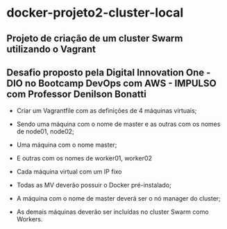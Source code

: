 # docker-projeto2-cluster-local

## Projeto de criação de um cluster Swarm utilizando o Vagrant

## Desafio proposto pela Digital Innovation One - DIO no Bootcamp DevOps com AWS - IMPULSO com Professor Denilson Bonatti

- Criar um Vagrantfile com as definições de 4 máquinas virtuais;
- Sendo uma máquina com o nome de master e as outras com os nomes de node01, node02;
- Uma máquina com o nome master;
- E outras com os nomes de worker01, worker02

- Cada máquina virtual com um IP fixo
- Todas as MV deverão possuir o Docker pré-instalado;
- A máquina com o nome de master deverá ser o nó manager do cluster;
- As demais máquinas deverão ser incluídas no cluster Swarm como Workers.

